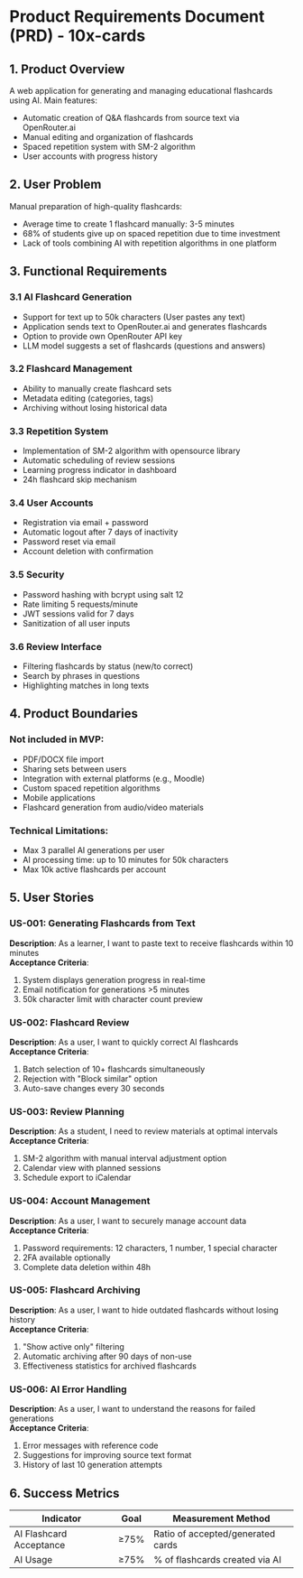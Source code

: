 # Product Requirements Document (PRD) - 10x-cards

## 1. Product Overview

A web application for generating and managing educational flashcards using AI. Main features:

- Automatic creation of Q&A flashcards from source text via OpenRouter.ai
- Manual editing and organization of flashcards
- Spaced repetition system with SM-2 algorithm
- User accounts with progress history

## 2. User Problem

Manual preparation of high-quality flashcards:

- Average time to create 1 flashcard manually: 3-5 minutes
- 68% of students give up on spaced repetition due to time investment
- Lack of tools combining AI with repetition algorithms in one platform

## 3. Functional Requirements

### 3.1 AI Flashcard Generation

- Support for text up to 50k characters (User pastes any text)
- Application sends text to OpenRouter.ai and generates flashcards
- Option to provide own OpenRouter API key
- LLM model suggests a set of flashcards (questions and answers)

### 3.2 Flashcard Management

- Ability to manually create flashcard sets
- Metadata editing (categories, tags)
- Archiving without losing historical data

### 3.3 Repetition System

- Implementation of SM-2 algorithm with opensource library
- Automatic scheduling of review sessions
- Learning progress indicator in dashboard
- 24h flashcard skip mechanism

### 3.4 User Accounts

- Registration via email + password
- Automatic logout after 7 days of inactivity
- Password reset via email
- Account deletion with confirmation

### 3.5 Security

- Password hashing with bcrypt using salt 12
- Rate limiting 5 requests/minute
- JWT sessions valid for 7 days
- Sanitization of all user inputs

### 3.6 Review Interface

- Filtering flashcards by status (new/to correct)
- Search by phrases in questions
- Highlighting matches in long texts

## 4. Product Boundaries

### Not included in MVP:

- PDF/DOCX file import
- Sharing sets between users
- Integration with external platforms (e.g., Moodle)
- Custom spaced repetition algorithms
- Mobile applications
- Flashcard generation from audio/video materials

### Technical Limitations:

- Max 3 parallel AI generations per user
- AI processing time: up to 10 minutes for 50k characters
- Max 10k active flashcards per account

## 5. User Stories

### US-001: Generating Flashcards from Text

**Description**: As a learner, I want to paste text to receive flashcards within 10 minutes  
**Acceptance Criteria**:

1. System displays generation progress in real-time
2. Email notification for generations >5 minutes
3. 50k character limit with character count preview

### US-002: Flashcard Review

**Description**: As a user, I want to quickly correct AI flashcards  
**Acceptance Criteria**:

1. Batch selection of 10+ flashcards simultaneously
2. Rejection with "Block similar" option
3. Auto-save changes every 30 seconds

### US-003: Review Planning

**Description**: As a student, I need to review materials at optimal intervals  
**Acceptance Criteria**:

1. SM-2 algorithm with manual interval adjustment option
2. Calendar view with planned sessions
3. Schedule export to iCalendar

### US-004: Account Management

**Description**: As a user, I want to securely manage account data  
**Acceptance Criteria**:

1. Password requirements: 12 characters, 1 number, 1 special character
2. 2FA available optionally
3. Complete data deletion within 48h

### US-005: Flashcard Archiving

**Description**: As a user, I want to hide outdated flashcards without losing history  
**Acceptance Criteria**:

1. "Show active only" filtering
2. Automatic archiving after 90 days of non-use
3. Effectiveness statistics for archived flashcards

### US-006: AI Error Handling

**Description**: As a user, I want to understand the reasons for failed generations  
**Acceptance Criteria**:

1. Error messages with reference code
2. Suggestions for improving source text format
3. History of last 10 generation attempts

## 6. Success Metrics

| Indicator               | Goal | Measurement Method                |
| ----------------------- | ---- | --------------------------------- |
| AI Flashcard Acceptance | ≥75% | Ratio of accepted/generated cards |
| AI Usage                | ≥75% | % of flashcards created via AI    |
